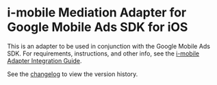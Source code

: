 # i-mobile Mediation Adapter for Google Mobile Ads SDK for iOS

This is an adapter to be used in conjunction with the Google Mobile Ads SDK.
For requirements, instructions, and other info, see the
[i-mobile Adapter Integration Guide](https://developers.google.com/admob/ios/mediation/imobile).

See the [changelog](https://developers.google.com/admob/ios/mediation/imobile#i-mobile-ios-mediation-adapter-changelog)
to view the version history.
